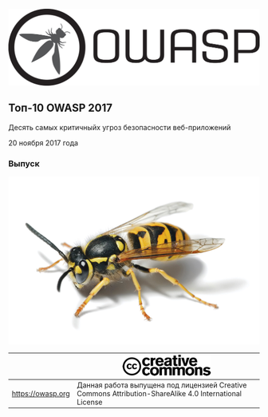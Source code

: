 ![OWASP LOGO](images/OWASP_logo.png)

## Топ-10 OWASP 2017

Десять самых критичныйх угроз безопасности веб-приложений

20 ноября 2017 года

### Выпуск



![WASP Logo URL TBA](images/front-wasp.png)

|  | ![Creative Commons License Logo](images/front-cc.png) |
| -- | -- |
| https://owasp.org | Данная работа выпущена под лицензией Creative Commons Attribution-ShareAlike 4.0 International License |





